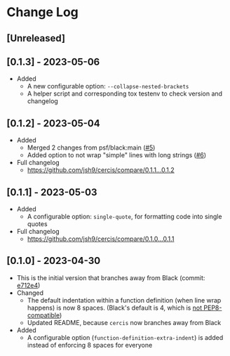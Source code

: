 # Change Log

## [Unreleased]

## [0.1.3] - 2023-05-06

- Added
  - A new configurable option: `--collapse-nested-brackets`
  - A helper script and corresponding tox testenv to check version and changelog

## [0.1.2] - 2023-05-04

- Added
  - Merged 2 changes from psf/black:main ([#5](https://github.com/jsh9/cercis/pull/5))
  - Added option to not wrap "simple" lines with long strings
    ([#6](https://github.com/jsh9/cercis/pull/6))
- Full changelog
  - https://github.com/jsh9/cercis/compare/0.1.1...0.1.2

## [0.1.1] - 2023-05-03

- Added
  - A configurable option: `single-quote`, for formatting code into single quotes
- Full changelog
  - https://github.com/jsh9/cercis/compare/0.1.0...0.1.1

## [0.1.0] - 2023-04-30

- This is the initial version that branches away from Black (commit:
  [e712e4](https://github.com/psf/black/commit/e712e48e06420d9240ce95c81acfcf6f11d14c83))
- Changed
  - The default indentation within a function definition (when line wrap happens) is now
    8 spaces. (Black's default is 4, which is
    [not PEP8-compatible](https://github.com/psf/black/issues/1127))
  - Updated README, because `cercis` now branches away from Black
- Added
  - A configurable option (`function-definition-extra-indent`) is added instead of
    enforcing 8 spaces for everyone
